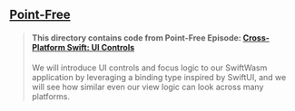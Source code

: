 ## [Point-Free](https://www.pointfree.co)

> #### This directory contains code from Point-Free Episode: [Cross-Platform Swift: UI Controls](https://www.pointfree.co/episodes/ep294-cross-platform-swift-ui-controls)
>
> We will introduce UI controls and focus logic to our SwiftWasm application by leveraging a binding type inspired by SwiftUI, and we will see how similar even our view logic can look across many platforms.
